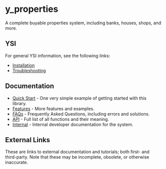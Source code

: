 # y_properties

A complete buyable properties system, including banks, houses, shops, and more.

## YSI

For general YSI information, see the following links:

* [Installation](../installation.md)
* [Troubleshooting](../troubleshooting.md)

## Documentation

* [Quick Start](y_properties/quick-start.md) - One very simple example of getting started with this library.
* [Features](y_properties/features.md) - More features and examples.
* [FAQs](y_properties/faqs.md) - Frequently Asked Questions, including errors and solutions.
* [API](y_properties/api.md) - Full list of all functions and their meaning.
* [Internal](y_properties/internal.md) - Internal developer documentation for the system.

## External Links

These are links to external documentation and tutorials; both first- and third-party.  Note that these may be incomplete, obsolete, or otherwise inaccurate.

